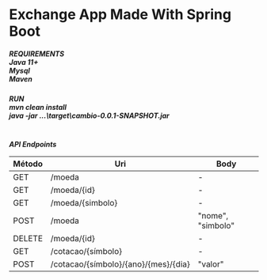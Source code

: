   # Exchange App Made With Spring Boot

<h5>REQUIREMENTS<br>
Java 11+<br>
Mysql<br>
Maven<br>


<h5>RUN<br>
mvn clean install<br>
java -jar ...\target\cambio-0.0.1-SNAPSHOT.jar<br>

<br>
<h5>API Endpoints
<br>
  
| Método  |  Uri  | Body |
| ------- | ----- | ---- |
|  GET | /moeda  |  - |
|  GET |  /moeda/{id}  | - |
|  GET |  /moeda/{simbolo}  | - |
|  POST | /moeda  | "nome", "simbolo"|
|  DELETE | /moeda/{id}  | - |
|  GET | /cotacao/{símbolo}  | - |
|  POST  |  /cotacao/{símbolo}/{ano}/{mes}/{dia}  | "valor"

